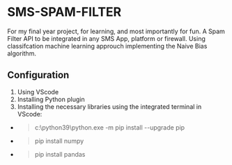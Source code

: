# SMS-SPAM-FILTER

For my final year project, for learning, and most importantly for fun. A Spam Filter API to be integrated in any SMS App, platform or firewall. Using classifcation machine learning approuch implementing the Naive Bias algorithm.

## Configuration

1. Using VScode
2. Installing Python plugin
3. Installing the necessary libraries using the integrated terminal in VScode:

* >c:\python39\python.exe -m pip install --upgrade pip
* >pip install numpy
* >pip install pandas
